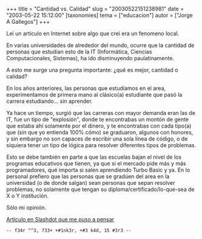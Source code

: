 +++
title = "Cantidad vs. Calidad"
slug = "20030522151238981"
date = "2003-05-22 15:12:00"
[taxonomies]
tema = ["educacion"]
autor = ["Jorge A Gallegos"]
+++

Leí un artículo en Internet sobre algo que creí era un fenomeno local.

En varias universidades de alrededor del mundo, ocurre que la cantidad
de personas que estudian esto de la IT (Informática, Ciencias
Computacionales, Sistemas), ha ido disminuyendo paulatinamente.

A esto me surge una pregunta importante: ¿qué es mejor, cantidad o
calidad?

<!-- more -->
En los años anteriores, las personas que estudiamos en el area,
experimentamos de primera mano al clásico(a) estudiante que pasó la
carrera estudiando... sin aprender.

Ya hace un tiempo, surgió que las carreras con mayor demanda eran las de
IT, fue un tipo de "explosión", donde te encontrabas un montón de gente
que estaba ahí solamente por el dinero, y te encontrabas con cada
tipo(a) que (sin que yo entienda 100% cómo) se graduaron, algunos con
honores, y sin embargo no son capaces de escribir una sola línea de
código, o de siquiera tener un tipo de lógica para resolver diferentes
tipos de problemas.

Esto se debe también en parte a que las escuelas bajan el nivel de los
programas educativos que tienen, ya que si el mercado pide más y más
programadores, qué importa si salen aprendiendo Turbo Basic y ya. En lo
personal prefiero que las personas que se gradúen del area en la
universidad (o de donde salgan) sean personas que sepan resolver
problemas, no solamente que tengan su diploma/certificado/lo-que-sea de
X o Y institución.

Sólo mi opinión.

[Articulo en Slashdot que me puso a
pensar](http://slashdot.org/comments.pl?sid=65125&threshold=1&commentsort=0&tid=126&tid=146&tid=156&tid=99&mode=thread&pid=6016580#6016861)

    -- f34r ^^3, 733+ +#1nk3r, +#3 k4d, 15 #3r3 --

